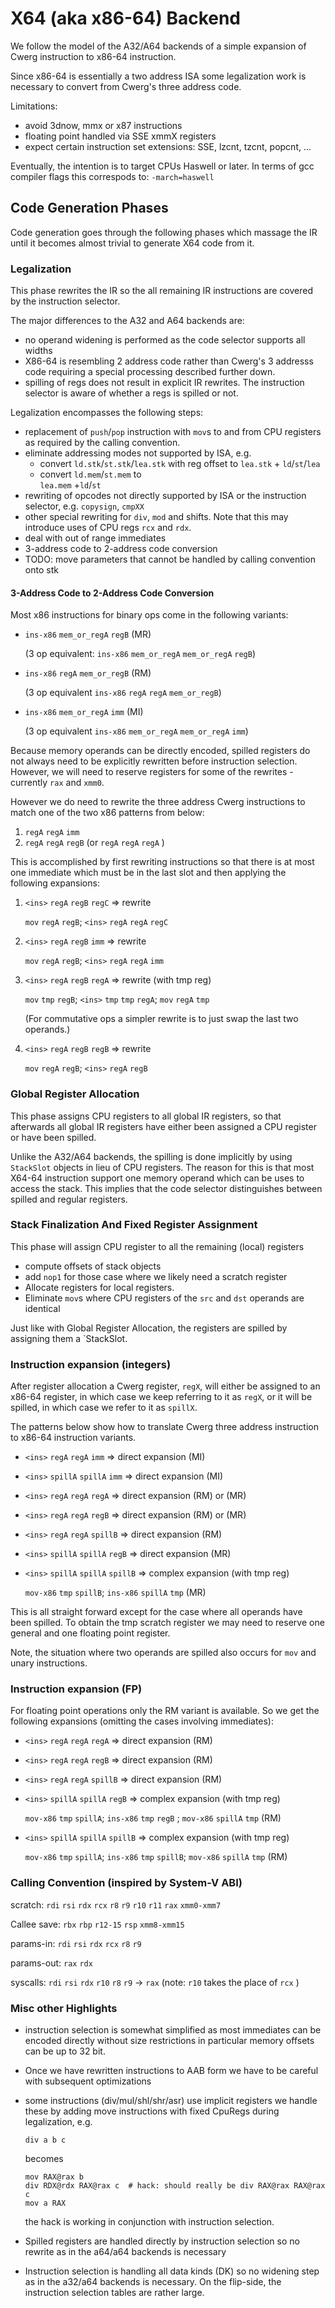 # X64 (aka x86-64) Backend

We follow the model of the A32/A64 backends of a simple expansion of Cwerg
instruction to x86-64 instruction.

Since x86-64 is essentially a two address ISA some legalization work is necessary
to convert from Cwerg's three address code.

Limitations:

* avoid  3dnow, mmx or x87 instructions 
* floating point handled via SSE xmmX registers 
* expect certain instruction set extensions: SSE, lzcnt, tzcnt, popcnt, ...

Eventually, the intention is to target CPUs Haswell or later.
In terms of gcc compiler flags this correspods to: `-march=haswell`

## Code Generation Phases

Code generation goes through the following phases which 
massage the IR until it becomes almost trivial to generate
X64 code from it.

### Legalization

This phase rewrites the IR so the all remaining IR instructions are covered by the 
instruction selector.

The major differences to the A32 and A64 backends are:
* no operand widening is performed as the code selector supports all widths 
* X86-64 is resembling 2 address code rather than Cwerg's 3 addresss code requiring
  a special processing described further down.
* spilling of regs does not result in explicit IR rewrites. The instruction selector is aware
  of whether a regs is spilled or not.

Legalization encompasses the following steps:

* replacement of `push`/`pop` instruction with `mov`s to and from CPU registers as
  required by the calling convention.
* eliminate addressing modes not supported by ISA, e.g. 
  - convert `ld.stk`/`st.stk`/`lea.stk` with reg offset to 
    `lea.stk` + `ld`/`st`/`lea`
  - convert `ld.mem`/`st.mem` to  
    `lea.mem` +`ld`/`st`
* rewriting of opcodes not directly supported by ISA or the  instruction selector, e.g. `copysign`, `cmpXX`
* other special rewriting for `div`, `mod` and shifts. Note that this may introduce uses
  of CPU regs `rcx` and `rdx`.
* deal with out of range immediates
* 3-address code to 2-address code conversion
* TODO: move parameters that cannot be handled by calling convention
  onto stk 

#### 3-Address Code to 2-Address Code Conversion

Most x86 instructions for binary ops come in the following variants:

* `ins-x86` `mem_or_regA` `regB` (MR)

   (3 op equivalent: `ins-x86` `mem_or_regA` `mem_or_regA` `regB`)
* `ins-x86` `regA` `mem_or_regB` (RM) 

   (3 op equivalent `ins-x86` `regA` `regA` `mem_or_regB`)
* `ins-x86` `mem_or_regA` `imm` (MI)

   (3 op equivalent `ins-x86` `mem_or_regA` `mem_or_regA` `imm`)
      
Because memory operands can be directly encoded, spilled registers do not
always need to be explicitly rewritten before instruction selection.
However, we will need to reserve registers for some of the rewrites - currently `rax` and `xmm0`.

However we do need to rewrite the three address Cwerg instructions 
to match one of the two x86 patterns from below: 

1. `regA` `regA` `imm` 
2. `regA` `regA` `regB`  (or `regA` `regA` `regA` )

This is accomplished by first rewriting instructions so that there is at most one 
immediate which must be in the last slot and then applying the following
expansions: 


1. `<ins>` `regA` `regB` `regC` => rewrite

   `mov` `regA` `regB`; `<ins>` `regA` `regA` `regC`
   
2. `<ins>` `regA` `regB` `imm` => rewrite

   `mov` `regA` `regB`;  `<ins>` `regA` `regA` `imm`

3. `<ins>` `regA` `regB` `regA` => rewrite (with tmp reg)

   `mov` `tmp` `regB`; `<ins>` `tmp` `tmp` `regA`; `mov` `regA` `tmp`
    
   (For commutative ops a simpler rewrite is to just swap the last two operands.)
    
4. `<ins>` `regA` `regB` `regB` => rewrite

    `mov` `regA` `regB`; `<ins>` `regA` `regB` 



### Global Register Allocation

This phase assigns CPU registers to all global IR registers, so that afterwards all global IR registers have either been assigned a CPU register or have been spilled.

Unlike the A32/A64 backends, the spilling is done implicitly by using `StackSlot` objects
in lieu of CPU registers. The reason for this is that most X64-64 instruction support one memory operand which can be uses to access the stack.
This implies that the code selector distinguishes between spilled and regular
registers.

###  Stack Finalization And Fixed Register Assignment

This phase will assign CPU register to all the remaining (local) registers 

* compute offsets of stack objects
* add `nop1` for those case where we likely need a scratch register 
* Allocate registers for local registers.  
* Eliminate `mov`s where CPU registers of the `src` and `dst` operands are identical 

Just like with Global Register Allocation, the registers are spilled by assigning them
a `StackSlot.

### Instruction expansion (integers)

After register allocation a Cwerg register, `regX`, will either be assigned
to an x86-64 register, in which case we keep referring to it as `regX`, 
or it will be spilled, in which case we refer to it as `spillX`.


The patterns below show how to translate Cwerg three address instruction to
x86-64 instruction variants.


* `<ins>` `regA` `regA` `imm` => direct expansion (MI)
* `<ins>` `spillA` `spillA` `imm` => direct expansion (MI)
* `<ins>` `regA` `regA` `regA` => direct expansion (RM) or (MR)
* `<ins>` `regA` `regA` `regB` => direct expansion (RM) or (MR)
* `<ins>` `regA` `regA` `spillB` => direct expansion (RM)
* `<ins>` `spillA` `spillA` `regB` => direct expansion (MR)
* `<ins>` `spillA` `spillA` `spillB` => complex expansion (with tmp reg)
 
   `mov-x86` `tmp` `spillB`; `ins-x86` `spillA` `tmp` (MR)


This is all straight forward except for the case where all operands have been spilled.
To obtain the tmp scratch register we may need to reserve one general and one 
floating point register.

Note, the situation where two operands are spilled also occurs for `mov` and unary
instructions.

### Instruction expansion (FP)

For floating point operations only the RM variant is available. So we
get the following expansions (omitting the cases involving immediates):


* `<ins>` `regA` `regA` `regA` => direct expansion (RM)
* `<ins>` `regA` `regA` `regB` => direct expansion (RM) 
* `<ins>` `regA` `regA` `spillB` => direct expansion (RM)
* `<ins>` `spillA` `spillA` `regB` =>  complex expansion (with tmp reg)

  `mov-x86` `tmp` `spillA`; `ins-x86` `tmp` `regB` ; `mov-x86` `spillA` `tmp` (RM)
* `<ins>` `spillA` `spillA` `spillB` => complex expansion (with tmp reg)

  `mov-x86` `tmp` `spillA`; `ins-x86` `tmp` `spillB`; `mov-x86` `spillA` `tmp` (RM)


### Calling Convention (inspired by System-V ABI)

scratch: `rdi` `rsi` `rdx` `rcx` `r8` `r9` `r10` `r11` `rax` `xmm0-xmm7`
         
Callee save:  `rbx` `rbp` `r12-15` `rsp` `xmm8-xmm15`

params-in: `rdi` `rsi` `rdx` `rcx` `r8` `r9` 

params-out: `rax` `rdx`

syscalls: `rdi` `rsi` `rdx` `r10` `r8` `r9` -> `rax` 
           (note: `r10` takes the place of `rcx` )    

### Misc other Highlights

* instruction selection is somewhat simplified as most immediates can be encoded 
  directly without size restrictions in particular memory offsets can be up to 32 bit.
  
* Once we have rewritten instructions to AAB form we have to be careful with subsequent optimizations 
  
* some instructions (div/mul/shl/shr/asr) use implicit registers we handle these by adding 
  move instructions with fixed CpuRegs during legalization, e.g.
  ```
  div a b c 
  ```
  becomes
  ```
  mov RAX@rax b
  div RDX@rdx RAX@rax c  # hack: should really be div RAX@rax RAX@rax c 
  mov a RAX
  ```  
  the hack is working in conjunction with instruction selection.
  
* Spilled registers are handled directly by instruction selection so no rewrite as in the
  a64/a64 backends is necessary

* Instruction selection is handling all data kinds (DK) so no widening step as in the a32/a64 
  backends is necessary. On the flip-side, the instruction selection tables are rather large. 
